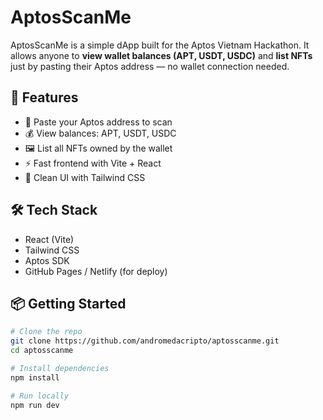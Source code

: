 # AptosScanMe

AptosScanMe is a simple dApp built for the Aptos Vietnam Hackathon. It allows anyone to **view wallet balances (APT, USDT, USDC)** and **list NFTs** just by pasting their Aptos address — no wallet connection needed.

## 🚀 Features

- 🔎 Paste your Aptos address to scan
- 💰 View balances: APT, USDT, USDC
- 🖼️ List all NFTs owned by the wallet
- ⚡ Fast frontend with Vite + React
- 🎨 Clean UI with Tailwind CSS

## 🛠️ Tech Stack

- React (Vite)
- Tailwind CSS
- Aptos SDK
- GitHub Pages / Netlify (for deploy)

## 📦 Getting Started

```bash
# Clone the repo
git clone https://github.com/andromedacripto/aptosscanme.git
cd aptosscanme

# Install dependencies
npm install

# Run locally
npm run dev